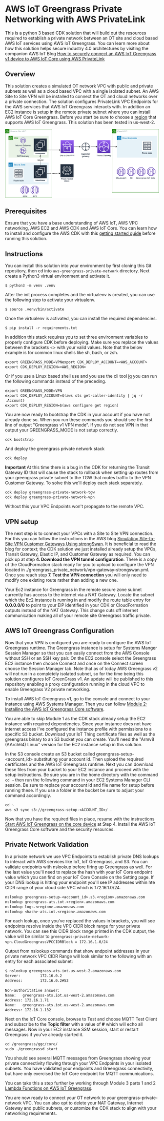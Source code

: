 
# AWS IoT Greengrass Private Networking with AWS PrivateLink

This is a python 3 based CDK solution that will build out the resources required to establish a private network between an OT site and cloud based AWS IoT services using AWS IoT Greengrass. You can learn more about how this solution helps secure industry 4.0 architectures by visiting the companion AWS IoT Blog  [How to securely connect an AWS IoT Greengrass v1 device to AWS IoT Core using AWS PrivateLink](https://aws.amazon.com/blogs/iot/how-to-securely-connect-an-aws-iot-greengrass-v1-device-to-aws-iot-core-using-aws-privatelink/)

## Overview

This solution creates a simulated OT network VPC with  public and private subnets as well as a cloud based VPC with a single isolated subnet. An AWS Site to Site VPN will be installed to connect the OT and cloud networks over a private connection. The solution configures PrivateLink VPC Endpoints for the AWS services that AWS IoT Greengrass interacts with. In addition an EC2 instance is setup in the remote private subnet where you can install AWS IoT Core Greengrass. Before you start be sure to choose a [region](https://docs.aws.amazon.com/general/latest/gr/greengrass.html) that supports AWS IoT Greengrass. This solution has been tested in us-west-2.

![Architecture Diagram](docs/PrivateGreengrassNetworkVPN.png)

## Prerequisites
Ensure that you have a base understanding of AWS IoT, AWS VPC networking, AWS EC2 and AWS CDK and AWS IoT Core. You can learn how to install and configure the AWS CDK with this [getting started guide](https://docs.aws.amazon.com/cdk/v2/guide/getting_started.html) before running this solution. 

## Instructions

You can install this solution into your environment by first cloning this Git repository, then cd into `aws-greengrass-private-network` directory. 
Next create a Python3 virtual environment and activate it. 
 
```
$ python3 -m venv .venv
```

After the init process completes and the virtualenv is created, you can use the following
step to activate your virtualenv.

```
$ source .venv/bin/activate
```

Once the virtualenv is activated, you can install the required dependencies.

```
$ pip install -r requirements.txt
```

In addition this stack requires you to set three environment variables to properly configure CDK before deploying. Make sure you replace the values between the brackets <> with your valid values. Note that the below example is for common linux shells like sh, bash, or zsh.

```
export GREENGRASS_MODE=VPNexport CDK_DEPLOY_ACCOUNT=<AWS_ACCOUNT>
export CDK_DEPLOY_REGION=<AWS_REGION>

```

Or if you use a Linux based shell use and you use the cli tool [jq](https://stedolan.github.io/jq/) you can run the following commands instead of the preceding. 

```
export GREENGRASS_MODE=VPN
export CDK_DEPLOY_ACCOUNT=$(aws sts get-caller-identity | jq -r .Account)
export CDK_DEPLOY_REGION=$(aws configure get region)
```

You are now ready to bootstrap the CDK in your account if you have not already done so. When you run these commands you should see the first line of output "Greengrass v1 VPN mode". If you do not see VPN in that output your GREENGRASS_MODE is not setup correctly. 

```
cdk bootstrap
```

And deploy the greengrass private network stack

``` 
cdk deploy
```

**Important** At this time there is a bug in the CDK for returning the Transit Gateway ID that will cause the stack to rollback when setting up routes from your greengrass private subnet to the TGW that routes traffic to the VPN Customer Gateway. To solve this we'll deploy each stack separately.

``` 
cdk deploy greengrass-private-network-tgw
cdk deploy greengrass-private-network-vpn
```


Without this your VPC Endpoints won't propagate to the remote VPC.

## VPN setup

The next step is to connect your VPCs with a Site to Site VPN connection. For this you can follow the instructions in the AWS blog [Simulating Site-to-Site VPN Customer Gateways Using strongSwan](https://aws.amazon.com/blogs/networking-and-content-delivery/simulating-site-to-site-vpn-customer-gateways-strongswan/). It is beneficial to read the blog for context; the CDK solution we just installed already setup the VPCs, Transit Gateway, Elastic IP, and Customer Gateway as required. You can pick up at step **4. Download the VPN tunnel configuration**. There is a copy of the CloudFormation stack ready for you to upload to configure the VPN located in ./greengrass_private_network/vpn-gateway-strongswan.yml. Once you reach step **7. Test the VPN connection** you will only need to modify one existing route rather than adding a new one. 

Your Ec2 instance for Greengrass in the remote secure zone subnet currently has access to the internet via a NAT Gateway. Locate the subnet which the Ec2 instance is running in and modify the route table entry for **0.0.0.0/0** to point to your EIP identified in your CDK or CloudFormation outputs instead of the NAT Gateway. This change cuts off internet communication making all of your remote site Greengrass traffic private. 

## AWS IoT Greengrass Configuration

Now that your VPN is configured you are ready to  configure the AWS IoT Greengrass runtime. The Greengrass instance is setup for Systems Manger Session Manager so that you can easily connect from the AWS Console without SSH or an SSH key pair. On the EC2 console select the Greengrass EC2 instance then choose Connect and once on the Connect screen choose the Session Manager tab. Note that as of today AWS Greengrass v2 will not run in a completely isolated subnet, so for the time being this solution configures IoT GreenGrass v1. An update will be published to this repository enabling a proxy configuration running in the cloud VPC to enable Greengrass V2 private networking.

To install AWS IoT Greengrass v1, go to the console and connect to your instance using AWS Systems Manager. Then you can follow [Module 2: Installing the AWS IoT Greengrass Core software](https://docs.aws.amazon.com/greengrass/v1/developerguide/module2.html). 

You are able to skip Module 1 as the CDK stack already setup the EC2 instance with required dependencies. Since your instance does not have internet access I've configured the instance profile with permissions to a specific S3 bucket. Download your IoT Thing certificate files as well as the greengrass binary to an S3 bucket you can create. You'll need the "Armv8 (AArch64) Linux" version for the EC2 instance setup in this solution. 

In the S3 console create an S3 bucket called greengrass-setup-<account_id> substituting your account id. Then upload the required certificates and the AWS IoT Greengrass runtime. Next you can download these files from your bucket to your EC2 instance and proceed with the setup instructions. Be sure you are in the home directory with the command `cd ~` then run the following command in your EC2 Systems Manager CLI session. Be sure to replace your account id and file name for setup before running these. If you use a folder in the bucket be sure to adjust your command accordingly. 

```
cd ~
aws s3 sync s3://greengrass-setup-<ACCOUNT_ID>/ .
```

Now that you have the required files in place, resume with the instructions [Start AWS IoT Greengrass on the core device](https://docs.aws.amazon.com/greengrass/v1/developerguide/gg-device-start.html) at Step 4. Install the AWS IoT Greengrass Core software and the security resources. 

## Private Network Validation

In a private network we use VPC Endpoints to establish private DNS lookups to interact with AWS services like IoT, IoT Greengrass, and S3. You can validate endpoints with nslookup before firing up Greengrass as well. For the last value you'll need to replace the hash with your IoT Core endpoint value which you can find on your IoT Core Console on the Setting page. If your DNS lookup is hitting your endpoint you'll see IP addresses within hte CIDR range of your cloud side VPC which is 172.16.1.0/24.

```
nslookup greengrass-setup-<account_id>.s3.<region>.amazonaws.com
nslookup greengrass-ats.iot.<region>.amazonaws.com
nslookup logs.<region>.amazonaws.com
nslookup <hash>-ats.iot.<region>.amazonaws.com
```

For each lookup, once you've replaced the values in brackets, you will see endpoints resolve inside the VPC CIDR block range for your private network. You can see this CIDR block range printed in the CDK output, the value will be similar to `greengrass-private-network-vpn.CloudGreengrassVPCCIDRBlock = 172.16.1.0/24`

Output from nslookup commands that show endpoint addresses in your private network VPC CIDR Range will look similar to the following with an entry for each associated subnet:

```
$ nslookup greengrass-ats.iot.us-west-2.amazonaws.com
Server:         172.16.0.2
Address:        172.16.0.2#53

Non-authoritative answer:
Name:   greengrass-ats.iot.us-west-2.amazonaws.com
Address: 172.16.1.71
Name:   greengrass-ats.iot.us-west-2.amazonaws.com
Address: 172.16.1.132
```

Next on the IoT Core console, browse to Test and choose MQTT Test Client and subscribe to the **Topic filter** with a value of **#** which will echo all messages. Now in your EC2 instance SSM session, start or restart Greengrass if you've already started it.

```
cd /greengrass/ggc/core/
sudo ./greengrassd start
```

You should see several MQTT messages from Greengrass showing your private connectivity flowing through your VPC Endpoints in your isolated subnets. You have validated your endpoints and Greengrass connectivity, but have only exercised the IoT Core endpoint for MQTT communications. 

You can take this a step further by working through Module 3 parts 1 and 2 [Lambda Functions on AWS IoT Greengrass](https://docs.aws.amazon.com/greengrass/v1/developerguide/module3-I.html).

You are now ready to connect your OT network to your greengrass-private-network VPC. You can also opt to delete your NAT Gateway, Internet Gateway and public subnets, or customize the CDK stack to align with your networking requirements.


